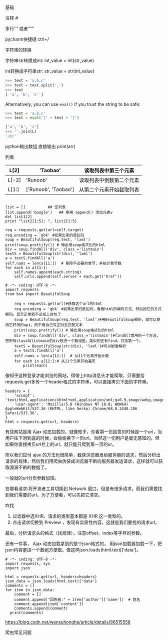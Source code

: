基础

注释 #

多行''' 或者"""

pycharm快捷键 ctrl+/

字符串的转换

字符串str转换成int: int_value = int(str_value)

int转换成字符串str: str_value = str(int_value)

```py
>>> text = 'a,b,c'
>>> text = text.split(',')
>>> text
[ 'a', 'b', 'c' ]
```

Alternatively, you can use `eval()` if you trust the string to be safe:

```py
>>> text = 'a,b,c'
>>> text = eval('[' + text + ']')
```



```py
['a', 'b', 'c']
>>> ''.join(L)
'abc'
```

python输出数组 直接输出 print(arr)



列表

| L[2]  | 'Taobao'             | 读取列表中第三个元素     |
| ----- | -------------------- | ------------------------ |
| L[-2] | 'Runoob'             | 读取列表中倒数第二个元素 |
| L[1:] | ['Runoob', 'Taobao'] | 从第二个元素开始截取列表 |

```
 
list = []          ## 空列表
list.append('Google')   ## 使用 append() 添加元素v
del list1[2]
print "list2[1:5]: ", list2[1:5]
```





```
req = requests.get(url=self.target)
req.encoding = 'gbk' #如果出来的是乱码
soup = BeautifulSoup(req.text, 'lxml')
print(soup.prettify()) # 输出用soup格式化的html
div = soup.findAll('div', class_='listmain')
textS = BeautifulSoup(str(div), 'lxml')
a = textS.findAll('a')
self.nums = len(a[11:])  # 剔除不必要的章节，并统计章节数
for each in a[11:]:
    self.names.append(each.string)
    self.urls.append(self.server + each.get('href'))
```





```
# -*- coding: UTF-8 -*-
import requests
from bs4 import BeautifulSoup

    req = requests.get(url)#获取这个url的html
    req.encoding = 'gbk' #如果出来的是乱码，看看html的编码方式，然后按它的方式解码。显示正常就不必加上这句了
    soup = BeautifulSoup(req.text, 'lxml')#用BeautifulSoup解析，就可以使用它好用的api，而不用自己写正则去匹配文本
    print(soup.prettify()) # 输出用soup格式化的html
    div = soup.findAll('div', class_='listmain')#findAll常用的一个方法，把所有class叫listmain的div放进一个数组里。类似的还有find，只找第一个。
    textS = BeautifulSoup(str(div), 'lxml')#可以嵌套解析
    a = textS.findAll('a')
    self.nums = len(a[11:])  # 从11个元素开始计数
    for each in a[11:]:# 从11个元素开始遍历
    	print(each)

```



像知乎这种登录才能浏览的网站，得带上http消息头才能爬取，只需要给requests.get多传一个header格式的字符串，可以直接拷贝下面的字符串。

```
headers = {
    'accept': 'text/html,application/xhtml+xml,application/xml;q=0.9,image/webp,image/apng,*/*;q=0.8',
    'user-agent': 'Mozilla/5.0 (Windows NT 10.0; WOW64) AppleWebKit/537.36 (KHTML, like Gecko) Chrome/68.0.3440.106 Safari/537.36',
}
html = requests.get(url, headers)
```



有些网站是用 Ajax 动态加载的，就像知乎，你看第一页回答的时候是一个url，当用户往下滑到底的时候，会偷偷换下一页url。当然这一切用户是毫无感知的。但如果你直接拷贝url栏上的url，就只能只爬到第一页的ur。

所以我们应付 ajax 的方法也很简单，截获浏览器发给服务器的请求，然后分析出请求的规律，然后我们用爬虫伪装成浏览器不断向服务器发送请求，这样就可以获取源源不断的数据了。

一般就的url分页参数加倍。

在哪看请求:将开发者工具切换到 Network 窗口，但是有很多请求，而我们需要找到我们需要的url。为了方便看，可以先把它清空。

咋找

1. 过滤器中选XHR，请求的类型基本都是 XHR 这一类型的。
2. 点击请求切换到 Preview ，发现有实质性内容，这就是我们要找的请求url。

最后，分析请求头的格式（找规律），注意offset、index等字样的参数。



还有一件事， Ajax 动态加载拿到的是个json格式的， 用json加载器加载一下，把json内容塞进一个数组方便取。像这样json.loads(html.text)['data']。

```
# -*- coding: UTF-8 -*-
import requests, sys
import json

html = requests.get(url, headers=headers)
json_data = json.loads(html.text)['data']
comments = []
for item in json_data:
    comment = []
    comment.append("回答者:" + item['author']['name'])  # 姓名
    comment.append(item['content'])
    comments.append(comment)
  print(comments)
```



https://blog.csdn.net/wenxuhonghe/article/details/86515558





爬虫常见问题